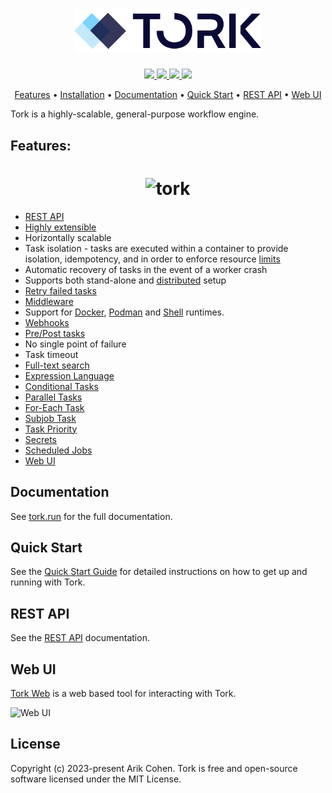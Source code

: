 <h1 align="center">
  <img src="docs/logo.svg"  alt="tork" width="300px">
  <br>
</h1>

<p align="center">
<a href="https://opensource.org/licenses/MIT">
  <img src="https://img.shields.io/badge/license-MIT-_red.svg">
</a>
<a href="https://goreportcard.com/report/github.com/runabol/tork">
  <img src="https://goreportcard.com/badge/github.com/runabol/tork">
</a>
<a href="https://github.com/runabol/tork/releases">
  <img src="https://img.shields.io/github/release/runabol/tork">
</a>
  <img src="https://github.com/runabol/tork/workflows/ci/badge.svg">
</p>

<p align="center">
  <a href="#features">Features</a> •
  <a href="https://www.tork.run/installation">Installation</a> •
  <a href="https://www.tork.run">Documentation</a> •
  <a href="#quick-start">Quick Start</a> •
  <a href="https://www.tork.run/rest">REST API</a> •
  <a href="https://www.tork.run/web-ui">Web UI</a>
</p>

Tork is a highly-scalable, general-purpose workflow engine.

## Features:

<h1 align="center">
  <img src="docs/cli_v3.jpg" alt="tork" width="700px">
  <br>
</h1>

- [REST API](https://www.tork.run/rest)
- [Highly extensible](https://www.tork.run/extend)
- Horizontally scalable
- Task isolation - tasks are executed within a container to provide isolation, idempotency, and in order to enforce resource [limits](https://www.tork.run/tasks#limits)
- Automatic recovery of tasks in the event of a worker crash
- Supports both stand-alone and [distributed](https://www.tork.run/installation#running-in-a-distributed-mode) setup
- [Retry failed tasks](https://www.tork.run/tasks#retry)
- [Middleware](https://www.tork.run/extend#middleware)
- Support for [Docker](https://www.tork.run/runtime#docker), [Podman](https://www.tork.run/runtime#podman) and [Shell](https://www.tork.run/runtime#shell) runtimes.
- [Webhooks](https://www.tork.run/jobs#webhooks)
- [Pre/Post tasks](https://www.tork.run/tasks#pre-post-tasks)
- No single point of failure
- Task timeout
- [Full-text search](https://www.tork.run/rest#list-jobs)
- [Expression Language](https://www.tork.run/tasks#expressions)
- [Conditional Tasks](https://www.tork.run/tasks#expressions)
- [Parallel Tasks](https://www.tork.run/tasks#parallel-task)
- [For-Each Task](https://www.tork.run/tasks#each-task)
- [Subjob Task](https://www.tork.run/tasks#sub-job-task)
- [Task Priority](https://www.tork.run/tasks#priority)
- [Secrets](https://www.tork.run/tasks#secrets)
- [Scheduled Jobs](https://tork.run/jobs#scheduled-jobs)
- [Web UI](https://www.tork.run/web-ui)

## Documentation

See [tork.run](https://tork.run) for the full documentation.

## Quick Start

See the [Quick Start Guide](https://www.tork.run/quick-start) for detailed instructions on how to get up and running with Tork.

## REST API

See the [REST API](https://www.tork.run/rest) documentation.

## Web UI

[Tork Web](https://www.tork.run/web-ui) is a web based tool for interacting with Tork.

![Web UI](docs/webui.png "Web UI")

## License

Copyright (c) 2023-present Arik Cohen. Tork is free and open-source software licensed under the MIT License.
